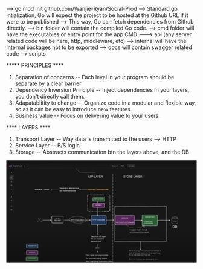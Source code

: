 --> go mod init github.com/Wanjie-Ryan/Social-Prod --> Standard go intialization, Go will expect the project to be hosted at the Github URL if it were to be published
--> This way, Go can fetch dependencies from Github directly.
--> bin folder will contain the compiled Go code.
--> cmd folder will have the executables or entry point for the app CMD ---> api (any server related code will be here, http, middleware, etc)
--> internal will have the internal packages not to be exported
--> docs will contain swagger related code
--> scripts

***** PRINCIPLES ****
1. Separation of concerns
-- Each level in your program should be separate by a clear barrier.
2. Dependency Inversion Principle
-- Inject dependencies in your layers, you don't directly call them.
3. Adapatablitity to change
-- Organize code in a modular and flexible way, so as it can be easy to introduce new features.
4. Business value
-- Focus on delivering value to your users.


**** LAYERS ****
1. Transport Layer 
-- Way data is transmitted to the users --> HTTP
2. Service Layer
-- B/S logic
3. Storage
-- Abstracts communication btn the layers above, and the DB 

![alt text](image-1.png)